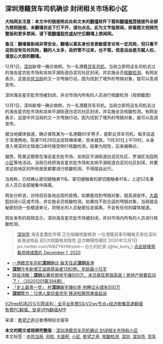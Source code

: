  <h2>深圳港籍货车司机确诊 封闭相关市场和小区</h2> <p class="notice"><b>大陆网友注意：本文中的链接除此处和文末的<a href="https://github.com/bannedbook/fanqiang" >翻墙</a>软件下载和<a href="https://github.com/killgcd/justmysocks/blob/master/README.md">翻墙推荐</a>链接外全部为禁网链接，未翻墙状态下打不开，请勿点击。此为文字版禁闻，欲看图文视频完整版和更多禁闻，请下载<a href="https://github.com/bannedbook/fanqiang">翻墙软件或APP</a>后翻墙上禁闻网。</p><p>备注：翻墙看新闻非常安全，翻墙以真实身份发表敏感言论有一定风险，但只看不说则没有任何风险，翻的人太多，政府管不过来，也不管。信息自由是天赋人权，请放心大胆的翻墙。</b></p>  <div class="entry"> <p id="summary">12月1日，<a href="https://www.bannedbook.org/bnews/tag/%e6%b7%b1%e5%9c%b3/" class="st_tag internal_tag" rel="tag" title="标签 深圳 下的日志">深圳</a>新增一确诊病例，为一名港籍<a href="https://www.bannedbook.org/bnews/tag/%E8%B4%A7%E8%BD%A6/" class="st_tag internal_tag" rel="tag" title="标签 货车 下的日志">货车</a><a href="https://www.bannedbook.org/bnews/tag/%e5%8f%b8%e6%9c%ba/" class="st_tag internal_tag" rel="tag" title="标签 司机 下的日志">司机</a>。当局立即将这名司机去过的海吉星农批市场和龙岗平湖街道白泥坑社区封闭，并实施全员<a href="https://www.bannedbook.org/bnews/tag/%E6%A0%B8%E9%85%B8%E6%A3%80%E6%B5%8B/" class="st_tag internal_tag" rel="tag" title="标签 核酸检测 下的日志">核酸检测</a>。有网友表示，这是<a href="https://www.bannedbook.org/bnews/tag/%E4%B8%AD%E5%85%B1%E5%BD%93%E5%B1%80/" class="st_tag internal_tag" rel="tag" title="标签 中共当局 下的日志">中共当局</a>的又一次甩锅行动，因为找到了境外的甩锅对象，就可以高调宣传。</p> <p id="conimg">深圳海吉星农批市场被封闭，并对市场内所有的人员进行核酸检测（视频截图）</p> <p>12月1日，深圳新增一确诊病例，为一名港籍货车司机。当局立即将这名司机去过的海吉星农批市场和龙岗平湖街道白泥坑社区封闭，并实施全员核酸检测。有网友表示，这是中共当局的又一次甩锅行动，因为找到了境外的甩锅对象，就可以高调宣传。</p>  <p>据当地媒体报道，确诊者陈某为一名港籍60岁男子，是职业货车司机，每天往返于深港两地。陈某11月29日出现轻微咳嗽，但未就医。11月30日上午10时，从香港入境深圳文锦渡口岸时接受例行核酸检测，结果为阳性，后来被确诊。</p> <p>据悉，陈某近期曾在海吉星农批市场、龙岗区平湖街道白泥坑社区、罗湖区龙园苑<a href="https://www.bannedbook.org/bnews/tag/%E5%B0%8F%E5%8C%BA/" class="st_tag internal_tag" rel="tag" title="标签 小区 下的日志">小区</a>等地活动。当局已经把海吉星农批市场和龙岗平湖街道白泥坑社区封闭，并要求这些地区的所有居民都要进行核酸检测，不得擅自出行。</p> <p>当局称，已经确认密切接触者11名、密切接触者的密切接触者41名，上述52名重点人员已全部被集中隔离。</p>  <p>网友分析说，对待目前各地出现的疫情，如果能找到甩锅对象，就高调宣传，<a href="https://www.bannedbook.org/bnews/tag/%E5%A4%A7%E9%9D%A2%E7%A7%AF/" class="st_tag internal_tag" rel="tag" title="标签 大面积 下的日志">大面积</a>封闭小区或市场，并实施全员核酸检测。如果找不到合适的甩锅对象，当局就会秘密封闭一些楼道单元，将相关的人员秘密拉走隔离，不会有任何的媒体报道。</p> <p>网友发布的视频显示，深圳海吉星农批市场被封闭，并对市场内所有的人员进行核酸检测。</p> <blockquote><p><a href="https://www.bannedbook.org/bnews/tag/%E6%B7%B1%E5%9C%B3%E5%B8%82/" class="st_tag internal_tag" rel="tag" title="标签 深圳市 下的日志">深圳市</a> 海吉星農批市場 正在組織核酸檢測 一位港籍貨車司機每天來往深圳 香港送物品 前5次核酸檢測陰性 這次轉陽性確診 2020年12月1日 pic.twitter.com/WBZYKHWywd— 白七的纪录 (@tw_tomy_) <a href="https://twitter.com/tw_tomy_/status/1333691960624771073?ref_src=twsrc%5Etfw">点此链接观看视频或图片 December 1, 2020</a></p> </blockquote> <ul class='op-related-articles' title='相关阅读'> <li><a href='https://www.bannedbook.org/bnews/baitai/20201201/1440294.html' target='_blank'>一港籍货车司机<b>深圳</b>确诊 每天往返<b>深圳</b>香港</a></li> <li><a href='https://www.bannedbook.org/bnews/baitai/20201201/1440286.html' target='_blank'><b>深圳</b>今年新增艾滋病感染者1360例，年龄最小12岁</a></li> <li><a href='https://www.bannedbook.org/bnews/bannedvideo/20201201/1440083.html' target='_blank'>财经冷眼：<b>深圳</b>众筹抢房转手赚500万，末日疯狂惹恼高层！房地产税要启动了！（20201201第394期）</a></li> <li><a href='https://www.bannedbook.org/bnews/baitai/20201130/1439673.html' target='_blank'>「史上最贵一觉」 抢<b>深圳</b>豪宅赚价差 他睡过头错失500万</a></li> <li><a href='https://www.bannedbook.org/bnews/cnnews/hknews/20201127/1438159.html' target='_blank'><b>深圳</b>警方：12港人案侦查完毕 移送检察院审查起诉</a></li> </ul> <p class="texttj"> <a href="https://github.com/bannedbook/fanqiang/wiki/V2ray%E6%9C%BA%E5%9C%BA" target="_blank">V2free机场25%引荐返利：全平台免费SS/V2ray节点+经济套餐高速翻墙</a><br/> <a href="https://github.com/bannedbook/fanqiang/wiki/%E7%A6%81%E9%97%BB%E7%BD%91%E5%AE%89%E5%8D%93%E7%BF%BB%E5%A2%99%E6%96%B0%E9%97%BBAPP" target="_blank">免费PC翻墙、安卓VPN翻墙APP</a></p><p> 来源：<span class='wp_keywordlink_affiliate'><a href="https://www.soundofhope.org" title="希望之声" target="_blank">希望之声</a></span>记者傅明综合报导 </p><a name='sharetosocial'></a>       <div><b>本文的图文或视频完整版</b>：<a href='https://www.bannedbook.org/bnews/cbnews/20201202/1440492.html'>深圳港籍货车司机确诊 封闭相关市场和小区</a></div>  </div><!--END ENTRY--> <div class="postfooter"> <div>本文标签：<a href="https://www.bannedbook.org/bnews/tag/%E4%B8%AD%E5%85%B1%E5%BD%93%E5%B1%80/" rel="tag">中共当局</a>, <a href="https://www.bannedbook.org/bnews/tag/%e5%8f%b8%e6%9c%ba/" rel="tag">司机</a>, <a href="https://www.bannedbook.org/bnews/tag/%E5%A4%A7%E9%9D%A2%E7%A7%AF/" rel="tag">大面积</a>, <a href="https://www.bannedbook.org/bnews/tag/%E5%B0%8F%E5%8C%BA/" rel="tag">小区</a>, <a href="https://www.bannedbook.org/bnews/tag/%e5%b8%8c%e6%9c%9b%e4%b9%8b%e5%a3%b0/" rel="tag">希望之声</a>, <a href="https://www.bannedbook.org/bnews/tag/%E6%A0%B8%E9%85%B8%E6%A3%80%E6%B5%8B/" rel="tag">核酸检测</a>, <a href="https://www.bannedbook.org/bnews/tag/%e6%b7%b1%e5%9c%b3/" rel="tag">深圳</a>, <a href="https://www.bannedbook.org/bnews/tag/%E6%B7%B1%E5%9C%B3%E5%B8%82/" rel="tag">深圳市</a>, <a href="https://www.bannedbook.org/bnews/tag/%E8%B4%A7%E8%BD%A6/" rel="tag">货车</a></div>  </div><!--END POSTFOOTER--> 